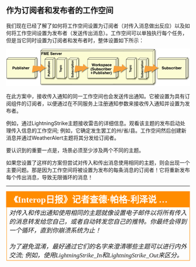 ## 作为订阅者和发布者的工作空间 ##

我们现在已经了解了如何将工作空间设置为订阅者（对传入消息做出反应）以及如何将工作空间设置为发布者（发送传出消息）。工作空间可以单独执行每个任务，但是当它同时设置为订阅者和发布者时，整体设置如下所示：

![](./Images/Img4.034.TransformativeNotificationLayout3.png)

在此方案中，接收传入通知的同一工作空间也会发送传出通知。它被设置为具有订阅组件的订阅者，以便通过在不同服务上注册通知参数来接收传入通知并设置为发布者。

例如，通过LightningStrike主题接收雷击的详细信息。观看该主题的发布启动处理传入信息的工作空间; 例如，它确定发生罢工的州/省/县。工作空间然后创建新消息并通过WeatherAlert主题将其分发给订阅者。

要认识到的重要一点是，场景必须至少涉及两个不同的主题。

如果您设置了这样的方案但尝试对传入和传出消息使用相同的主题，则会出现一个主要问题。那是因为工作空间将被设置为发布的每条消息的订阅者！它将重新发布每个传出消息，导致无限循环的消息！

---

<table style="border-spacing: 0px">
<tr>
<td style="vertical-align:middle;background-color:darkorange;border: 2px solid darkorange">
<i class="fa fa-quote-left fa-lg fa-pull-left fa-fw" style="color:white;padding-right: 12px;vertical-align:text-top"></i>
<span style="color:white;font-size:x-large;font-weight: bold;font-family:serif">《Interop日报》记者查德·帕格-利泽说 …</span>
</td>
</tr>

<tr>
<td style="border: 1px solid darkorange">
<span style="font-family:serif; font-style:italic; font-size:larger">
对传入和传出通知使用相同的主题就像设置电子邮件以将所有传入的消息转发给您自己，或者自动转发您自己的推特。你最终会得到一个循环，直到你崩溃系统为止！ 
<br><br>为了避免混淆，最好通过它们的名字来澄清哪些主题可以进行内外交流; 例如，使用LightningStrike_In和LightningStrike_Out来区分。
</span>
</td>
</tr>
</table>
